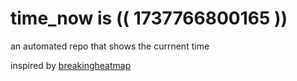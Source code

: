# time_now is (( 1737766800165 ))

an automated repo that shows the currnent time

inspired by [breakingheatmap](https://github.com/breakingheatmap/breakingheatmap)